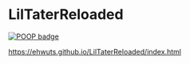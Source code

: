 # LilTaterReloaded
[![POOP badge](https://raw.githubusercontent.com/gist/poop-person/991e80f390384bbeef09d208bff208f4/raw/a9ef83add84a70f2202896c2d81117ff7b169be1/poop-badge.svg)](https://gist.github.com/poop-person/991e80f390384bbeef09d208bff208f4)

https://ehwuts.github.io/LilTaterReloaded/index.html
